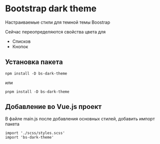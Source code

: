 # Bootstrap dark theme

Настраиваемые стили для темной темы Boostrap

Сейчас переопределяются свойства цвета для
- Списков
- Кнопок

## Установка пакета
```
npm install -D bs-dark-theme
```
или
```
pnpm install -D bs-dark-theme
```

## Добавление во Vue.js проект

В файле main.js после добавления основных стилей, добавить импорт пакета

```
import './scss/styles.scss'
import 'bs-dark-theme'
```